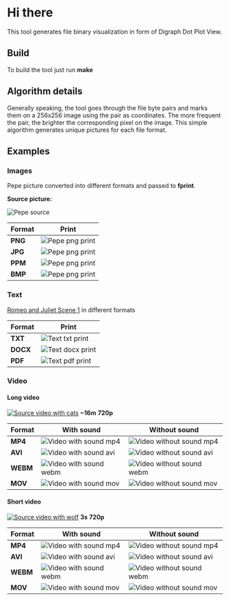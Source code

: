 # Hi there
This tool generates file binary visualization in form of Digraph Dot Plot View.

## Build
To build the tool just run **make**

## Algorithm details
Generally speaking, the tool goes through the file byte pairs and marks them on a 256x256 image using the pair as coordinates. The more frequent the pair, the brighter the corresponding pixel on the image. This simple algorithm generates unique pictures for each file format.


## Examples
### Images
Pepe picture converted into different formats and passed to **fprint**.

**Source picture:**

![Pepe source](https://github.com/Astroner/c-file-print/blob/master/examples/pepe.png)

| Format     | Print                                                                                         |
|------------|-----------------------------------------------------------------------------------------------|
| **PNG**    | ![Pepe png print](https://github.com/Astroner/c-file-print/blob/master/examples/pepe-png.png) |
| **JPG**    | ![Pepe png print](https://github.com/Astroner/c-file-print/blob/master/examples/pepe-jpg.png) |
| **PPM**    | ![Pepe png print](https://github.com/Astroner/c-file-print/blob/master/examples/pepe-ppm.png) |
| **BMP**    | ![Pepe png print](https://github.com/Astroner/c-file-print/blob/master/examples/pepe-bmp.png) |

### Text
[Romeo and Juliet Scene 1](https://shakespeare.mit.edu/romeo_juliet/romeo_juliet.1.1.html) in different formats

| Format      | Print                                                                                           |
|-------------|-------------------------------------------------------------------------------------------------|
| **TXT**     | ![Text txt print](https://github.com/Astroner/c-file-print/blob/master/examples/text-txt.png)   |
| **DOCX**    | ![Text docx print](https://github.com/Astroner/c-file-print/blob/master/examples/text-docx.png) |
| **PDF**     | ![Text pdf print](https://github.com/Astroner/c-file-print/blob/master/examples/text-pdf.png)   |

### Video
#### Long video
[![Source video with cats](https://img.youtube.com/vi/hCA0-imjoz0/hqdefault.jpg)](https://www.youtube.com/watch?v=hCA0-imjoz0)
**~16m** **720p**

| Format  | With sound                                                                                          | Without sound |
|---------|-----------------------------------------------------------------------------------------------------|---------------|
| **MP4** | ![Video with sound mp4](https://github.com/Astroner/c-file-print/blob/master/examples/cats-mp4.png) | ![Video without sound mp4](https://github.com/Astroner/c-file-print/blob/master/examples/cats-ns-mp4.png) |
| **AVI** | ![Video with sound avi](https://github.com/Astroner/c-file-print/blob/master/examples/cats-avi.png) | ![Video without sound avi](https://github.com/Astroner/c-file-print/blob/master/examples/cats-ns-avi.png) |
| **WEBM** | ![Video with sound webm](https://github.com/Astroner/c-file-print/blob/master/examples/cats-webm.png) | ![Video without sound webm](https://github.com/Astroner/c-file-print/blob/master/examples/cats-ns-webm.png) |
| **MOV** | ![Video with sound mov](https://github.com/Astroner/c-file-print/blob/master/examples/cats-mov.png) | ![Video without sound mov](https://github.com/Astroner/c-file-print/blob/master/examples/cats-ns-mov.png) |

#### Short video
[![Source video with wolf](https://img.youtube.com/vi/KDjVJ_mDZd4/hqdefault.jpg)](https://www.youtube.com/watch?v=KDjVJ_mDZd4)
**3s** **720p**

| Format  | With sound                                                                                          | Without sound |
|---------|-----------------------------------------------------------------------------------------------------|---------------|
| **MP4** | ![Video with sound mp4](https://github.com/Astroner/c-file-print/blob/master/examples/wolf-mp4.png) | ![Video without sound mp4](https://github.com/Astroner/c-file-print/blob/master/examples/wolf-ns-mp4.png) |
| **AVI** | ![Video with sound avi](https://github.com/Astroner/c-file-print/blob/master/examples/wolf-avi.png) | ![Video without sound avi](https://github.com/Astroner/c-file-print/blob/master/examples/wolf-ns-avi.png) |
| **WEBM** | ![Video with sound webm](https://github.com/Astroner/c-file-print/blob/master/examples/wolf-webm.png) | ![Video without sound webm](https://github.com/Astroner/c-file-print/blob/master/examples/wolf-ns-webm.png) |
| **MOV** | ![Video with sound mov](https://github.com/Astroner/c-file-print/blob/master/examples/wolf-mov.png) | ![Video without sound mov](https://github.com/Astroner/c-file-print/blob/master/examples/wolf-ns-mov.png) |